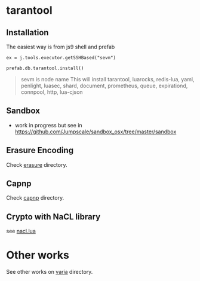 # tarantool

## Installation
The easiest way is from js9 shell and prefab
```
ex = j.tools.executor.getSSHBased("sevm")

prefab.db.tarantool.install()
```
> sevm is node name
>This will install tarantool, luarocks, redis-lua, yaml, penlight, luasec, shard, document, prometheus, queue, expirationd, connpool, http, lua-cjson

## Sandbox

- work in progress but see in https://github.com/Jumpscale/sandbox_osx/tree/master/sandbox

## Erasure Encoding

Check [erasure](./erasure) directory.

## Capnp 

Check [capnp](./capnp) directory.

## Crypto with NaCL library

see [nacl.lua](./nacl.lua)

# Other works

See other works on [varia](./varia) directory.
